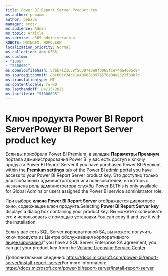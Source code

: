 ```yaml
---
title: Power BI Report Server Product Key
ms.author: pebaum
author: pebaum
manager: scotv
ms.audience: Admin
ms.topic: article
ms.service: o365-administration
ROBOTS: NOINDEX, NOFOLLOW
localization_priority: Normal
ms.collection: Adm_O365
ms.custom:
- "1305"
- "2500001"
ms.openlocfilehash: 5dbb7121638f56587e3e8fb065fce74da4005c94
ms.sourcegitcommit: 8bc60ec34bc1e40685e3976576e04a2623f63a7c
ms.translationtype: MT
ms.contentlocale: ru-RU
ms.lasthandoff: 04/15/2021
ms.locfileid: "51800695"
---
```

# <a name="power-bi-report-server-product-key"></a><span data-ttu-id="5c103-102">Ключ продукта Power BI Report Server</span><span class="sxs-lookup"><span data-stu-id="5c103-102">Power BI Report Server product key</span></span>

<span data-ttu-id="5c103-103">Если вы приобрели Power BI Premium, в вкладке **Параметры Премиум** портала администрирования Power BI у вас есть доступ к ключу продукта Power BI Report Server.</span><span class="sxs-lookup"><span data-stu-id="5c103-103">If you have purchased Power BI Premium, within the **Premium settings** tab of the Power BI admin portal you have access to your Power BI Report Server product key.</span></span> <span data-ttu-id="5c103-104">Это доступно только для глобальных администраторов или пользователей, на которых назначена роль администратора службы Power BI.</span><span class="sxs-lookup"><span data-stu-id="5c103-104">This is only available for Global Admins or users assigned the Power BI service administrator role.</span></span>

<span data-ttu-id="5c103-105">При выборе **ключа Power BI Report Server** отображается диалоговое окно, содержащее ключ продукта.</span><span class="sxs-lookup"><span data-stu-id="5c103-105">Selecting **Power BI Report Server key** displays a dialog box containing your product key.</span></span> <span data-ttu-id="5c103-106">Вы можете скопировать его и использовать с помощью установки.</span><span class="sxs-lookup"><span data-stu-id="5c103-106">You can copy it and use it with the installation.</span></span>

<span data-ttu-id="5c103-107">Если у вас есть SQL Server корпоративной SA, вы можете получить ключ продукта из Центра обслуживания корпоративного [лицензирования.](https://www.microsoft.com/Licensing/servicecenter/)</span><span class="sxs-lookup"><span data-stu-id="5c103-107">If you have a SQL Server Enterprise SA agreement, you can get your product key from the [Volume Licensing Service Center](https://www.microsoft.com/Licensing/servicecenter/).</span></span>

<span data-ttu-id="5c103-108">Дополнительные сведения: https://docs.microsoft.com/power-bi/report-server/install-report-server</span><span class="sxs-lookup"><span data-stu-id="5c103-108">For more information: https://docs.microsoft.com/power-bi/report-server/install-report-server</span></span>
